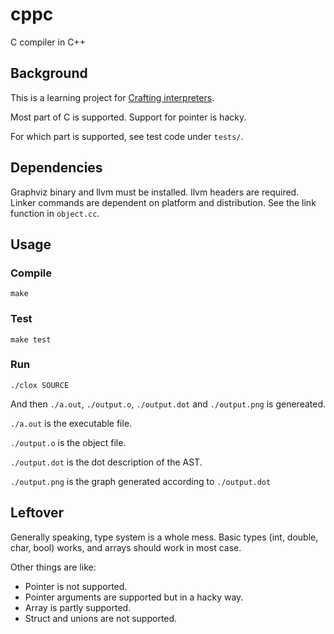 # cppc

C compiler in C++

## Background
This is a learning project for [Crafting interpreters](https://craftinginterpreters.com/).


Most part of C is supported. Support for pointer is hacky.

For which part is supported, see test code under `tests/`.

## Dependencies

Graphviz binary and llvm must be installed. llvm headers are required.
Linker commands are dependent on platform and distribution. See the link function in `object.cc`.

## Usage

### Compile

```
make
```

### Test

```
make test
```

### Run

```
./clox SOURCE
```
And then `./a.out`, `./output.o`, `./output.dot` and `./output.png` is genereated.


`./a.out` is the executable file.

`./output.o` is the object file.

`./output.dot` is the dot description of the AST.

`./output.png` is the graph generated according to `./output.dot`

## Leftover

Generally speaking, type system is a whole mess. Basic types (int, double, char, bool) works, and arrays should work in most case.

Other things are like:

- Pointer is not supported.
- Pointer arguments are supported but in a hacky way.
- Array is partly supported.
- Struct and unions are not supported.
